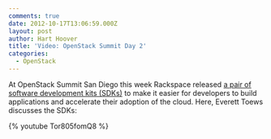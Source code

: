 ```yaml
---
comments: true
date: 2012-10-17T13:06:59.000Z
layout: post
author: Hart Hoover
title: 'Video: OpenStack Summit Day 2'
categories:
  - OpenStack
---
```


At OpenStack Summit San Diego this week Rackspace released [a pair of software development kits (SDKs)](http://devops.rackspace.com/rackspace-sdks.html) to make it easier for developers to build applications and accelerate their adoption of the cloud. Here, Everett Toews discusses the SDKs:

<!-- more -->

{% youtube Tor805fomQ8 %}
